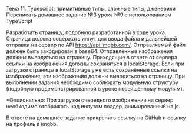 Тема 11. Typescript: примитивные типы, сложные типы, дженерики
Переписать домашнее задание №3 урока №9 с использованием TypeScript

Разработать страницу, подобную разработанной в ходе урока.
Страница должна содержать инпут для ввода файла и дальнейшей отправки на сервер по API <https://api.imgbb.com/>.
Отправляемый файл должен быть закодирован в base64.
Отправленные изображения должны выводиться на страницу.
Приходящие в ответе от сервера ссылки на изображения должны сохраняться в localStorage.
Если при загрузке страницы в localStorage уже есть сохранённые ссылки на изображения, эти изображения должны выводиться на страницу.
При выполнении задания необходимо соблюдать модульную структуру (подобную продемонстрированной в уроке посвящённому модулям).

\*Опционально: При загрузке очередного изображения на сервер необходимо отображать над инпутом лоадер, анимированный на js.

В ответе на домашнее задание прикрепить ссылку на GitHub и ссылку на профиль в imgbb.
